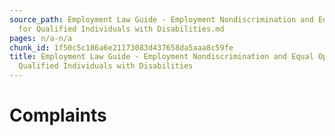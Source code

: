 ```yaml
---
source_path: Employment Law Guide - Employment Nondiscrimination and Equal Opportunity
  for Qualified Individuals with Disabilities.md
pages: n/a-n/a
chunk_id: 1f50c5c186a6e21173083d437658da5aaa8c59fe
title: Employment Law Guide - Employment Nondiscrimination and Equal Opportunity for
  Qualified Individuals with Disabilities
---
```

# Complaints
